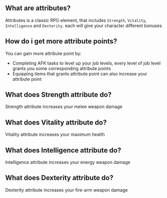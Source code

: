 ## What are attributes?
Attributes is a classic RPG element, that includes `Strength`, `Vitality`, `Intelligence` and `Dexterity`.
each will give your character different bonuses

## How do i get more attribute points?
You can gain more attribute point by:
- Completing AFK tasks to level up your job levels, every level of job level grants you some corresponding attribute points
- Equipping items that grants attribute point can also increase your attribute point

## What does Strength attribute do?
Strength attribute increases your melee weapon damage

## What does Vitality attribute do? 
Vitality attribute increases your maximum health

## What does Intelligence attribute do? 
Intelligence attribute increases your energy weapon damage

## What does Dexterity attribute do? 
Dexterity attribute increases your fire-arm weapon damage